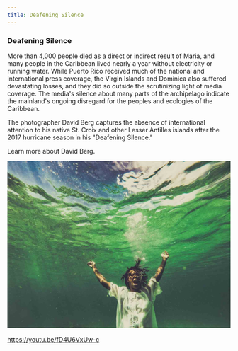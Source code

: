 ```yaml
---
title: Deafening Silence
---
```


### Deafening Silence

More than 4,000 people died as a direct or indirect result of Maria, and many people in the Caribbean lived nearly a year without electricity or running water.  While Puerto Rico received much of the national and international press coverage, the Virgin Islands and Dominica also suffered devastating losses, and they did so outside the scrutinizing light of media coverage.  The media's silence about many parts of the archipelago indicate the mainland's ongoing disregard for the peoples and ecologies of the Caribbean. 

The photographer David Berg captures the absence of international attention to his native St. Croix and other Lesser Antilles islands after the 2017 hurricane season in his "Deafening Silence."

Learn more about David Berg.


![Photo of a Black woman in a white, translucent lace dress screaming under the sea with her hands extended up.](assets/images/berg-d_2017_deafening-silence.jpg)


https://youtu.be/fD4U6VxUw-c